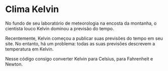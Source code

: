 <!DOCTYPE html>
<html lang="pt-br">
<head>
    <meta charset="UTF-8">
    <meta name="viewport" content="width=device-width, initial-scale=1.0">
    <title>Clima Kelvin</title>
    <h1>Clima Kelvin</h1>

  <p>No fundo de seu laboratório de meteorologia na encosta da montanha, o cientista louco Kelvin dominou a previsão do tempo.</p>

  <p>Recentemente, Kelvin começou a publicar suas previsões do tempo em seu site. No entanto, há um problema: todas as suas previsões descrevem a temperatura em Kelvin.</p>

   <p>Nesse código consigo converter Kelvin para Celsius, para Fahrenheit e Newton.</p>

</head>
<body>
